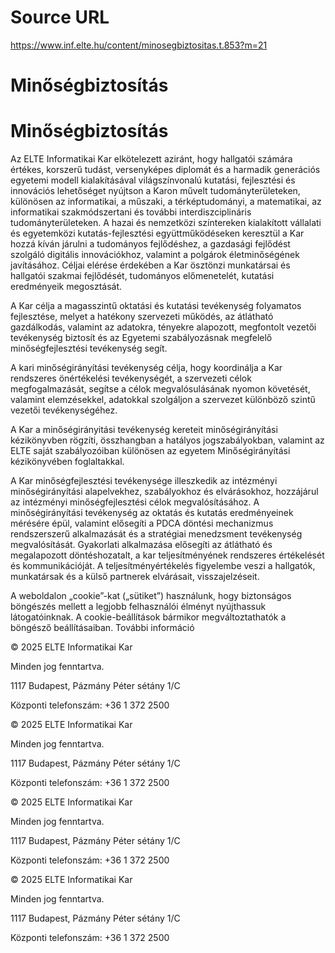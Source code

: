 # Source URL
https://www.inf.elte.hu/content/minosegbiztositas.t.853?m=21

# Minőségbiztosítás
# Minőségbiztosítás
Az ELTE Informatikai Kar elkötelezett aziránt, hogy hallgatói számára értékes, korszerű tudást, versenyképes diplomát és a harmadik generációs egyetemi modell kialakításával világszínvonalú kutatási, fejlesztési és innovációs lehetőséget nyújtson a Karon művelt tudományterületeken, különösen az informatikai, a műszaki, a térképtudományi, a matematikai, az informatikai szakmódszertani és további interdiszciplináris tudományterületeken. A hazai és nemzetközi színtereken kialakított vállalati és egyetemközi kutatás-fejlesztési együttműködéseken keresztül a Kar hozzá kíván járulni a tudományos fejlődéshez, a gazdasági fejlődést szolgáló digitális innovációkhoz, valamint a polgárok életminőségének javításához. Céljai elérése érdekében a Kar ösztönzi munkatársai és hallgatói szakmai fejlődését, tudományos előmenetelét, kutatási eredményeik megosztását.

A Kar célja a magasszintű oktatási és kutatási tevékenység folyamatos fejlesztése, melyet a hatékony szervezeti működés, az átlátható gazdálkodás, valamint az adatokra, tényekre alapozott, megfontolt vezetői tevékenység biztosít és az Egyetemi szabályozásnak megfelelő minőségfejlesztési tevékenység segít.

A kari minőségirányítási tevékenység célja, hogy koordinálja a Kar rendszeres önértékelési tevékenységét, a szervezeti célok megfogalmazását, segítse a célok megvalósulásának nyomon követését, valamint elemzésekkel, adatokkal szolgáljon a szervezet különböző szintű vezetői tevékenységéhez.

A Kar a minőségirányitási tevékenység kereteit minőségirányítási kézikönyvben rögzíti, összhangban a hatályos jogszabályokban, valamint az ELTE saját szabályozóiban különösen az egyetem Minőségirányítási kézikönyvében foglaltakkal.

A Kar minőségfejlesztési tevékenysége illeszkedik az intézményi minőségirányítási alapelvekhez, szabályokhoz és elvárásokhoz, hozzájárul az intézményi minőségfejlesztési célok megvalósításához. A minőségirányítási tevékenység az oktatás és kutatás eredményeinek mérésére épül, valamint elősegíti a PDCA döntési mechanizmus rendszerszerű alkalmazását és a stratégiai menedzsment tevékenység megvalósítását. Gyakorlati alkalmazása elősegíti az átlátható és megalapozott döntéshozatalt, a kar teljesítményének rendszeres értékelését és kommunikációját. A teljesítményértékelés figyelembe veszi a hallgatók, munkatársak és a külső partnerek elvárásait, visszajelzéseit.

A weboldalon „cookie”-kat („sütiket”) használunk, hogy biztonságos böngészés mellett a legjobb felhasználói élményt nyújthassuk látogatóinknak. A cookie-beállítások bármikor megváltoztathatók a böngésző beállításaiban. További információ

© 2025 ELTE Informatikai Kar

Minden jog fenntartva.

1117 Budapest, Pázmány Péter sétány 1/C

Központi telefonszám: +36 1 372 2500

© 2025 ELTE Informatikai Kar

Minden jog fenntartva.

1117 Budapest, Pázmány Péter sétány 1/C

Központi telefonszám: +36 1 372 2500

© 2025 ELTE Informatikai Kar

Minden jog fenntartva.

1117 Budapest, Pázmány Péter sétány 1/C

Központi telefonszám: +36 1 372 2500

© 2025 ELTE Informatikai Kar

Minden jog fenntartva.

1117 Budapest, Pázmány Péter sétány 1/C

Központi telefonszám: +36 1 372 2500